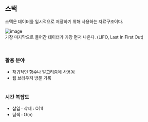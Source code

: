 ## 스택
스택은 데이터를 일시적으로 저장하기 위해 사용하는 자료구조이다. 

![image](https://github.com/DevTechGrowth/study_CS/assets/88030238/5356e96e-0323-4a5d-8fe0-b8f39ea685a6)
<br>
가장 마지막으로 들어간 데이터가 가장 먼저 나온다. (LIFO, Last In First Out)

<br>

### 활용 분야
- 재귀적인 함수나 알고리즘에 사용됨
- 웹 브라우저 방문 기록
<br><br>
### 시간 복잡도 
- 삽입 · 삭제 : O(1)
- 탐색 : O(n)
<br><br>

